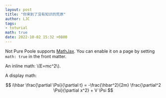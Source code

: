 ```yaml
---
layout: post
title: "你来到了没有知识的荒原"
author: LJC
tags: 
- toturial
math: true
date: 2022-10-02 15:32 +0800
---
```

Not Pure Poole supports [MathJax](https://www.mathjax.org/). You can enable it on a page by setting `math: true` in the front matter.

An inline math: \\\(E=mc^2\\\).

A display math:

$$
i\hbar \frac{\partial \Psi}{\partial t} = -\frac{\hbar^2}{2m}
\frac{\partial^2 \Psi}{\partial x^2} + V \Psi
$$
